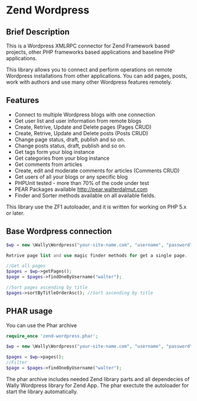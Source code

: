 Zend Wordpress
==============

Brief Description
-----------------

This is a Wordpress XMLRPC connector for Zend Framework based projects, other PHP frameworks based applications and baseline PHP applications.

This library allows you to connect and perform operations on remote Wordpress installations from other applications. You can add pages, posts, work with authors and use many other Wordpress features remotely.

Features
--------

 * Connect to multiple Wordpress blogs with one connection
 * Get user list and user information from remote blogs
 * Create, Retrive, Update and Delete pages (Pages CRUD)
 * Create, Retrive, Update and Delete posts (Posts CRUD)
 * Change page status, draft, publish and so on.
 * Change posts status, draft, publish and so on.
 * Get tags form your blog instance
 * Get categories from your blog instance
 * Get comments from articles
 * Create, edit and moderate comments for articles (Comments CRUD)
 * Get users of all your blogs or any specific blog
 * PHPUnit tested - more than 70% of the code under test
 * PEAR Packages available http://pear.walterdalmut.com
 * Finder and Sorter methods available on all available fields.

This library use the ZF1 autoloader, and it is written for working on PHP 5.x or later.

Base Wordpress connection
-------------------------

```php
$wp = new \Wally\Wordpress("your-site-name.com", "username", "password");

Retrive page list and use magic finder methods for get a single page.

//Get all pages
$pages = $wp->getPages();
$page = $pages->findOneByUsername("walter");

//Sort pages ascending by title
$pages->sortByTitleOrderAsc(); //Sort ascending by title
```

PHAR usage
----------

You can use the Phar archive

```php
require_once 'zend-wordpress.phar';

$wp = new \Wally\Wordpress("your-site-name.com", "username", "password");

$pages = $wp->pages();
//Filter
$page = $pages->findOneByUsername("walter");
```

The phar archive includes needed Zend library parts and all dependecies of Wally Wordpress library for Zend App. The phar exectute the autoloader for start the library automatically.
